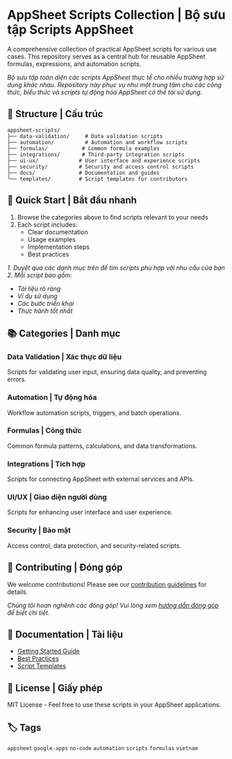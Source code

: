 # AppSheet Scripts Collection | Bộ sưu tập Scripts AppSheet

A comprehensive collection of practical AppSheet scripts for various use cases. This repository serves as a central hub for reusable AppSheet formulas, expressions, and automation scripts.

*Bộ sưu tập toàn diện các scripts AppSheet thực tế cho nhiều trường hợp sử dụng khác nhau. Repository này phục vụ như một trung tâm cho các công thức, biểu thức và scripts tự động hóa AppSheet có thể tái sử dụng.*

## 📁 Structure | Cấu trúc

```
appsheet-scripts/
├── data-validation/     # Data validation scripts
├── automation/          # Automation and workflow scripts  
├── formulas/           # Common formula examples
├── integrations/       # Third-party integration scripts
├── ui-ux/             # User interface and experience scripts
├── security/          # Security and access control scripts
├── docs/              # Documentation and guides
└── templates/         # Script templates for contributors
```

## 🚀 Quick Start | Bắt đầu nhanh

1. Browse the categories above to find scripts relevant to your needs
2. Each script includes:
   - Clear documentation
   - Usage examples
   - Implementation steps
   - Best practices

*1. Duyệt qua các danh mục trên để tìm scripts phù hợp với nhu cầu của bạn*
*2. Mỗi script bao gồm:*
   - *Tài liệu rõ ràng*
   - *Ví dụ sử dụng*
   - *Các bước triển khai*
   - *Thực hành tốt nhất*

## 📚 Categories | Danh mục

### Data Validation | Xác thực dữ liệu
Scripts for validating user input, ensuring data quality, and preventing errors.

### Automation | Tự động hóa
Workflow automation scripts, triggers, and batch operations.

### Formulas | Công thức
Common formula patterns, calculations, and data transformations.

### Integrations | Tích hợp
Scripts for connecting AppSheet with external services and APIs.

### UI/UX | Giao diện người dùng
Scripts for enhancing user interface and user experience.

### Security | Bảo mật
Access control, data protection, and security-related scripts.

## 🤝 Contributing | Đóng góp

We welcome contributions! Please see our [contribution guidelines](./docs/CONTRIBUTING.md) for details.

*Chúng tôi hoan nghênh các đóng góp! Vui lòng xem [hướng dẫn đóng góp](./docs/CONTRIBUTING.md) để biết chi tiết.*

## 📖 Documentation | Tài liệu

- [Getting Started Guide](./docs/getting-started.md)
- [Best Practices](./docs/best-practices.md)
- [Script Templates](./templates/)

## 📄 License | Giấy phép

MIT License - Feel free to use these scripts in your AppSheet applications.

## 🏷️ Tags
`appsheet` `google-apps` `no-code` `automation` `scripts` `formulas` `vietnam`
